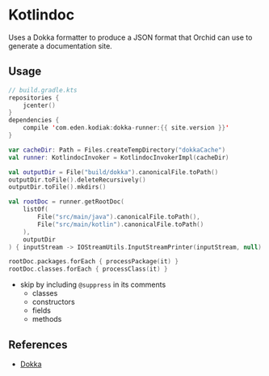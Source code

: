 ---
---

# Kotlindoc

Uses a Dokka formatter to produce a JSON format that Orchid can use to generate a documentation site.

## Usage

```kotlin
// build.gradle.kts
repositories {
    jcenter()
}
dependencies {
    compile 'com.eden.kodiak:dokka-runner:{{ site.version }}'
}
```

```kotlin
var cacheDir: Path = Files.createTempDirectory("dokkaCache")
val runner: KotlindocInvoker = KotlindocInvokerImpl(cacheDir)

val outputDir = File("build/dokka").canonicalFile.toPath()
outputDir.toFile().deleteRecursively()
outputDir.toFile().mkdirs()

val rootDoc = runner.getRootDoc(
    listOf(
        File("src/main/java").canonicalFile.toPath(),
        File("src/main/kotlin").canonicalFile.toPath()
    ),
    outputDir
) { inputStream -> IOStreamUtils.InputStreamPrinter(inputStream, null) }

rootDoc.packages.forEach { processPackage(it) }
rootDoc.classes.forEach { processClass(it) }
```

- skip by including `@suppress` in its comments
    - classes
    - constructors
    - fields
    - methods

## References

- [Dokka](https://github.com/Kotlin/dokka)
